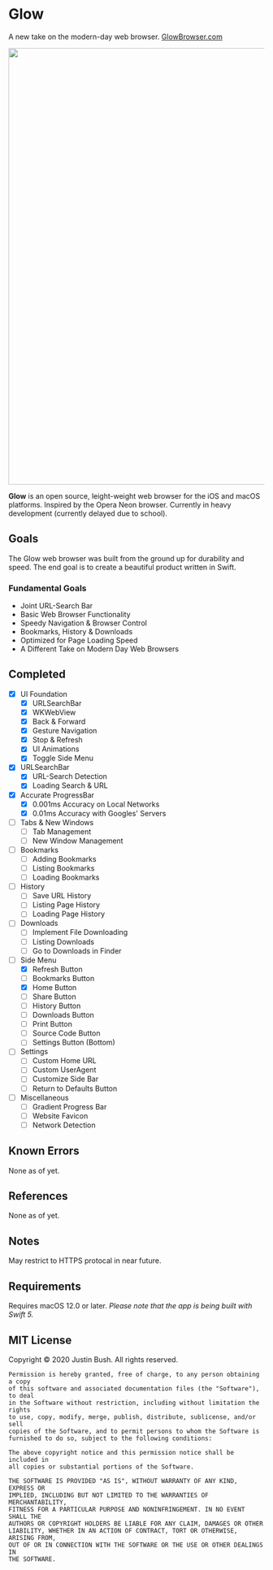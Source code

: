 # Glow
A new take on the modern-day web browser. <a href="https://glowbrowser.com">GlowBrowser.com</a>

<img src="Cover.png" width="860" />

<b>Glow</b> is an open source, leight-weight web browser for the iOS and macOS platforms. Inspired by the Opera Neon browser. Currently in heavy development (currently delayed due to school).

## Goals
The Glow web browser was built from the ground up for durability and speed. The end goal is to create a beautiful product written in Swift.

### Fundamental Goals
- Joint URL-Search Bar
- Basic Web Browser Functionality
- Speedy Navigation & Browser Control
- Bookmarks, History & Downloads
- Optimized for Page Loading Speed
- A Different Take on Modern Day Web Browsers

## Completed
- [x] UI Foundation
    - [x] URLSearchBar
    - [x] WKWebView
    - [x] Back & Forward
    - [x] Gesture Navigation
    - [x] Stop & Refresh
    - [x] UI Animations
    - [x] Toggle Side Menu
- [x] URLSearchBar
    - [x] URL-Search Detection
    - [x] Loading Search & URL
- [x] Accurate ProgressBar
    - [x] 0.001ms Accuracy on Local Networks
    - [x] 0.01ms Accuracy with Googles' Servers
- [ ] Tabs & New Windows
	- [ ] Tab Management
	- [ ] New Window Management
- [ ] Bookmarks
    - [ ] Adding Bookmarks
    - [ ] Listing Bookmarks
    - [ ] Loading Bookmarks
- [ ] History
	- [ ] Save URL History
	- [ ] Listing Page History
	- [ ] Loading Page History
- [ ] Downloads
	- [ ] Implement File Downloading
	- [ ] Listing Downloads
	- [ ] Go to Downloads in Finder
- [ ] Side Menu
	- [x] Refresh Button
	- [ ] Bookmarks Button
	- [x] Home Button
	- [ ] Share Button
	- [ ] History Button
	- [ ] Downloads Button
	- [ ] Print Button
	- [ ] Source Code Button
	- [ ] Settings Button (Bottom)
- [ ] Settings
	- [ ] Custom Home URL
	- [ ] Custom UserAgent
	- [ ] Customize Side Bar
	- [ ] Return to Defaults Button
- [ ] Miscellaneous
	- [ ] Gradient Progress Bar
	- [ ] Website Favicon
	- [ ] Network Detection

## Known Errors
None as of yet.

## References
None as of yet.

## Notes
May restrict to HTTPS protocal in near future.

## Requirements
Requires macOS 12.0 or later.
<i>Please note that the app is being built with Swift 5.</i>

## MIT License

Copyright © 2020 Justin Bush. All rights reserved.

```
Permission is hereby granted, free of charge, to any person obtaining a copy
of this software and associated documentation files (the "Software"), to deal
in the Software without restriction, including without limitation the rights
to use, copy, modify, merge, publish, distribute, sublicense, and/or sell
copies of the Software, and to permit persons to whom the Software is
furnished to do so, subject to the following conditions:

The above copyright notice and this permission notice shall be included in
all copies or substantial portions of the Software.

THE SOFTWARE IS PROVIDED "AS IS", WITHOUT WARRANTY OF ANY KIND, EXPRESS OR
IMPLIED, INCLUDING BUT NOT LIMITED TO THE WARRANTIES OF MERCHANTABILITY,
FITNESS FOR A PARTICULAR PURPOSE AND NONINFRINGEMENT. IN NO EVENT SHALL THE
AUTHORS OR COPYRIGHT HOLDERS BE LIABLE FOR ANY CLAIM, DAMAGES OR OTHER
LIABILITY, WHETHER IN AN ACTION OF CONTRACT, TORT OR OTHERWISE, ARISING FROM,
OUT OF OR IN CONNECTION WITH THE SOFTWARE OR THE USE OR OTHER DEALINGS IN
THE SOFTWARE.
```
